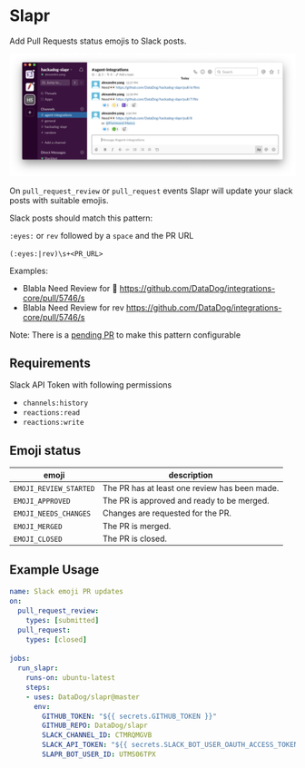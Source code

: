 # Slapr

Add Pull Requests status emojis to Slack posts.

<img src="docs/images/example_screenshot.png"  alt="Example Screenshot" />

On `pull_request_review` or `pull_request` events Slapr will update your slack posts with suitable emojis.

Slack posts should match this pattern:

`:eyes:` or `rev` followed by a `space` and the PR URL

`(:eyes:|rev)\s+<PR_URL>`

Examples:

- Blabla Need Review for :eyes: https://github.com/DataDog/integrations-core/pull/5746/s
- Blabla Need Review for rev https://github.com/DataDog/integrations-core/pull/5746/s

Note: There is a [pending PR](https://github.com/DataDog/slapr/issues/21) to make this pattern configurable 

## Requirements

Slack API Token with following permissions

- `channels:history`
- `reactions:read`
- `reactions:write`

## Emoji status

| emoji | description |
| ----- | ----------- |
|`EMOJI_REVIEW_STARTED`|The PR has at least one review has been made.|
|`EMOJI_APPROVED`|The PR is approved and ready to be merged.|
|`EMOJI_NEEDS_CHANGES`|Changes are requested for the PR.|
|`EMOJI_MERGED`|The PR is merged.|
|`EMOJI_CLOSED`|The PR is closed.|

## Example Usage

```yaml
name: Slack emoji PR updates
on:
  pull_request_review:
    types: [submitted]
  pull_request:
    types: [closed]

jobs:
  run_slapr:
    runs-on: ubuntu-latest
    steps:
    - uses: DataDog/slapr@master
      env:
        GITHUB_TOKEN: "${{ secrets.GITHUB_TOKEN }}"
        GITHUB_REPO: DataDog/slapr
        SLACK_CHANNEL_ID: CTMRQMGVB
        SLACK_API_TOKEN: "${{ secrets.SLACK_BOT_USER_OAUTH_ACCESS_TOKEN }}"
        SLAPR_BOT_USER_ID: UTMS06TPX
```
